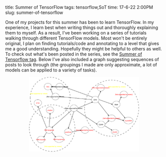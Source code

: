 title: Summer of TensorFlow
tags: tensorflow,SoT
time: 17-6-22 2:00PM
slug: summer-of-tensorflow

One of my projects for this summer has been to learn TensorFlow. In my experience, I learn best when writing things out and thoroughly explaining them to myself. As a result, I've been working on a series of tutorials walking through different TensorFlow models. Most won't be entirely original, I plan on finding tutorials/code and annotating to a level that gives me a good understanding. Hopefully they might be helpful to others as well. To check out what's been posted in the series, see the [Summer of Tensorflow tag](/tags/SoT.html). Below I've also included a graph suggesting sequences of posts to look through (the groupings I made are only approximate, a lot of models can be applied to a variety of tasks).

<div style='text-align: center;'><img style='width: 70%;' src="/imgs/sot.svg"></div>